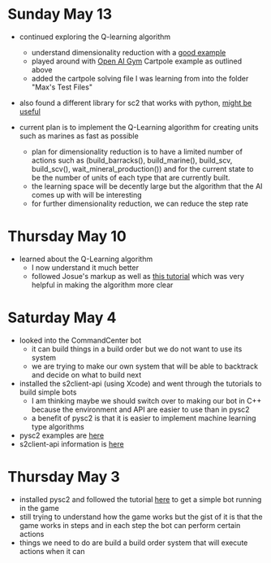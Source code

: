 # Sunday May 13
- continued exploring the Q-learning algorithm
    - understand dimensionality reduction with a [good example](https://dev.to/n1try/cartpole-with-q-learning---first-experiences-with-openai-gym)
    - played around with [Open AI Gym](http://gym.openai.com) Cartpole example as outlined above
    - added the cartpole solving file I was learning from into the folder "Max's Test Files"
- also found a different library for sc2 that works with python, [might be useful](https://github.com/Dentosal/python-sc2)

- current plan is to implement the Q-Learning algorithm for creating units such as marines as fast as possible
    - plan for dimensionality reduction is to have a limited number of actions such as (build_barracks(), build_marine(), build_scv, build_scv(), wait_mineral_production()) and for the current state to be the number of units of each type that are currently built.
    - the learning space will be decently large but the algorithm that the AI comes up with will be interesting
    - for further dimensionality reduction, we can reduce the step rate

# Thursday May 10
- learned about the Q-Learning algorithm
    - I now understand it much better
    - followed Josue's markup as well as [this tutorial](http://mnemstudio.org/path-finding-q-learning-tutorial.htm) which was very helpful in making the algorithm more clear

# Saturday May 4
 - looked into the CommandCenter bot
    - it can build things in a build order but we do not want to use its system
    - we are trying to make our own system that will be able to backtrack and decide on what to build next
- installed the s2client-api (using Xcode) and went through the tutorials to build simple bots
    - I am thinking maybe we should switch over to making our bot in C++ because the environment and API are easier to use than in pysc2
    - a benefit of pysc2 is that it is easier to implement machine learning type algorithms
- pysc2 examples are [here](https://github.com/skjb/pysc2-tutorial)
- s2client-api information is [here](https://github.com/Blizzard/s2client-api/blob/master/docs/building.md)

# Thursday May 3
 - installed pysc2 and followed the tutorial [here](https://chatbotslife.com/building-a-basic-pysc2-agent-b109cde1477c) to get a simple bot running in the game
 - still trying to understand how the game works but the gist of it is that the game works in steps and in each step the bot can perform certain actions
 - things we need to do are build a build order system that will execute actions when it can
